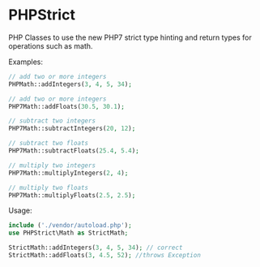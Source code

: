 # PHPStrict

PHP Classes to use the new PHP7 strict type hinting and return types for operations such as math.

Examples:

```php
// add two or more integers
PHPMath::addIntegers(3, 4, 5, 34);
```

```php
// add two or more integers
PHP7Math::addFloats(30.5, 30.1);
```

```php
// subtract two integers
PHP7Math::subtractIntegers(20, 12);
```

```php
// subtract two floats
PHP7Math::subtractFloats(25.4, 5.4);
```

```php
// multiply two integers
PHP7Math::multiplyIntegers(2, 4);
```

```php
// multiply two floats
PHP7Math::multiplyFloats(2.5, 2.5);
```
Usage:

```php
include ('./vendor/autoload.php');
use PHPStrict\Math as StrictMath;

StrictMath::addIntegers(3, 4, 5, 34); // correct
StrictMath::addFloats(3, 4.5, 52); //throws Exception

```